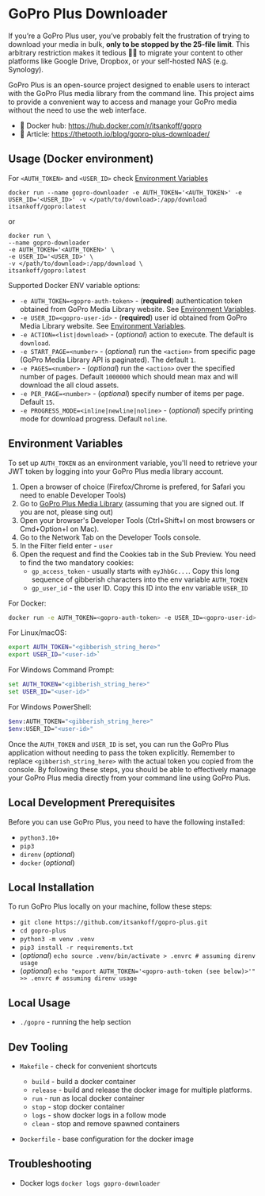 # GoPro Plus Downloader

If you’re a GoPro Plus user, you’ve probably felt the frustration of trying to download
your media in bulk, **only to be stopped by the 25-file limit**. This arbitrary restriction
makes it tedious 😤😡 to migrate your content to other platforms like
Google Drive, Dropbox, or your self-hosted NAS (e.g. Synology).

GoPro Plus is an open-source project designed to enable users to interact with
the GoPro Plus media library from the command line. This project aims to provide
a convenient way to access and manage your GoPro media without the need
to use the web interface.

* 🐳 Docker hub: https://hub.docker.com/r/itsankoff/gopro
* 📝 Article: https://thetooth.io/blog/gopro-plus-downloader/


## Usage (Docker environment)

For `<AUTH_TOKEN>` and `<USER_ID>` check [Environment Variables](#environment-variables)

`docker run --name gopro-downloader -e AUTH_TOKEN='<AUTH_TOKEN>' -e USER_ID='<USER_ID>' -v </path/to/download>:/app/download itsankoff/gopro:latest`

or

```
docker run \
--name gopro-downloader
-e AUTH_TOKEN='<AUTH_TOKEN>' \
-e USER_ID='<USER_ID>' \
-v </path/to/download>:/app/download \
itsankoff/gopro:latest
```

Supported Docker ENV variable options:

* `-e AUTH_TOKEN=<gopro-auth-token>` - (**required**) authentication token
        obtained from GoPro Media Library website. See [Environment Variables](#environment-variables).
* `-e USER_ID=<gopro-user-id>` - (**required**) user id
        obtained from GoPro Media Library website. See [Environment Variables](#environment-variables).
* `-e ACTION=<list|download>` - (*optional*) action to execute. The default is `download`.
* `-e START_PAGE=<number>` - (*optional*) run the `<action>` from specific page
        (GoPro Media Library API is paginated). The default `1`.
* `-e PAGES=<number>` - (*optional*) run the `<action>` over the specified number of pages.
        Default `1000000` which should mean max and will download the all cloud assets.
* `-e PER_PAGE=<number>` - (*optional*) specify number of items per page. Default `15`.
* `-e PROGRESS_MODE=<inline|newline|noline>` - (*optional*) specify printing mode
        for download progress. Default `noline`.

## Environment Variables

To set up `AUTH_TOKEN` as an environment variable, you'll need to retrieve
your JWT token by logging into your GoPro Plus media library account.

1. Open a browser of choice (Firefox/Chrome is prefered, for Safari you need to enable Developer Tools)
2. Go to [GoPro Plus Media Library](https://plus.gopro.com/media-library/)  (assuming that you are signed out. If you are not, please sing out)
3. Open your browser's Developer Tools (Ctrl+Shift+I on most browsers or Cmd+Option+I on Mac).
4. Go to the Network Tab on the Developer Tools console.
5. In the Filter field enter - `user`
6. Open the request and find the Cookies tab in the Sub Preview. You need to find the two mandatory cookies:
    * `gp_access_token` - usually starts with `eyJhbGc...`. Copy this long sequence of gibberish characters into the env variable `AUTH_TOKEN`
    * `gp_user_id` - the user ID. Copy this ID into the env variable `USER_ID`

For Docker:
```bash
docker run -e AUTH_TOKEN=<gopro-auth-token> -e USER_ID=<gopro-user-id> itsankoff/gopro:latest
```

For Linux/macOS:
```bash
export AUTH_TOKEN="<gibberish_string_here>"
export USER_ID="<user-id>`
```

For Windows Command Prompt:
```cmd
set AUTH_TOKEN="<gibberish_string_here>"
set USER_ID="<user-id>"
```

For Windows PowerShell:
```sh
$env:AUTH_TOKEN="<gibberish_string_here>"
$env:USER_ID="<user-id>"
```

Once the `AUTH_TOKEN` and `USER_ID` is set, you can run the GoPro Plus application without needing to pass the token explicitly.
Remember to replace `<gibberish_string_here>` with the actual token you copied from the console.
By following these steps, you should be able to effectively manage your GoPro Plus media directly from your command line using GoPro Plus.


## Local Development Prerequisites

Before you can use GoPro Plus, you need to have the following installed:

* `python3.10+`
* `pip3`
* `direnv` (*optional*)
* `docker` (*optional*)


## Local Installation

To run GoPro Plus locally on your machine, follow these steps:

* `git clone https://github.com/itsankoff/gopro-plus.git`
* `cd gopro-plus`
* `python3 -m venv .venv`
* `pip3 install -r requirements.txt`
* (*optional*) `echo source .venv/bin/activate > .envrc # assuming direnv usage`
* (*optional*) `echo "export AUTH_TOKEN='<gopro-auth-token (see below)>'" >> .envrc # assuming direnv usage`


## Local Usage

* `./gopro` - running the help section

## Dev Tooling

* `Makefile` - check for convenient shortcuts
    * `build` - build a docker container
    * `release` - build and release the docker image for multiple platforms.
    * `run` - run as local docker container
    * `stop` - stop docker container
    * `logs` - show docker logs in a follow mode
    * `clean` - stop and remove spawned containers

* `Dockerfile` - base configuration for the docker image

## Troubleshooting

* Docker logs `docker logs gopro-downloader`
